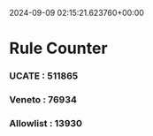 2024-09-09 02:15:21.623760+00:00
# Rule Counter 
 ### UCATE : 511865

 ### Veneto : 76934

 ### Allowlist : 13930